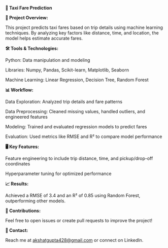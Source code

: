**🚕 Taxi Fare Prediction**


**📄 Project Overview:**

This project predicts taxi fares based on trip details using machine learning techniques. By analyzing key factors like distance, time, and location, the model helps estimate accurate fares.

**🛠️ Tools & Technologies:**

Python: Data manipulation and modeling

Libraries: Numpy, Pandas, Scikit-learn, Matplotlib, Seaborn

Machine Learning: Linear Regression, Decision Tree, Random Forest

**📊 Workflow:**

Data Exploration: Analyzed trip details and fare patterns

Data Preprocessing: Cleaned missing values, handled outliers, and engineered features

Modeling: Trained and evaluated regression models to predict fares

Evaluation: Used metrics like RMSE and R² to compare model performance

**🖥️ Key Features:**

Feature engineering to include trip distance, time, and pickup/drop-off coordinates

Hyperparameter tuning for optimized performance

**📈 Results:**

Achieved a RMSE of 3.4 and an R² of 0.85 using Random Forest, outperforming other models.

**🤝 Contributions:**

Feel free to open issues or create pull requests to improve the project!

**📧 Contact:**

Reach me at akshatgupta428@gmail.com or connect on LinkedIn.

